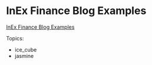 InEx Finance Blog Examples
==========================

[InEx Finance Blog Examples](https://www.inexfinance.com/en/blog)

Topics:

* ice_cube
* jasmine

